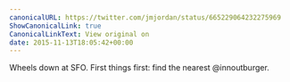 ```yaml
---
canonicalURL: https://twitter.com/jmjordan/status/665229064232275969
ShowCanonicalLink: true
CanonicalLinkText: View original on
date: 2015-11-13T18:05:42+00:00
---
```

Wheels down at SFO. First things first: find the nearest @innoutburger.